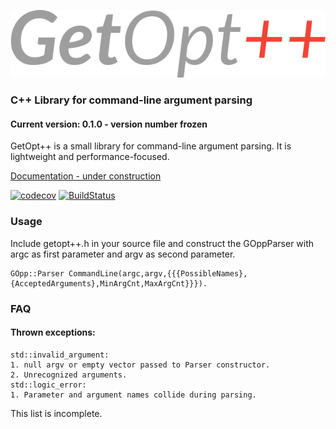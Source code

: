 ![GetOpt++ Logo](/getoptpp_logo.png)

### C++ Library for command-line argument parsing
#### Current version: 0.1.0 - version number frozen

GetOpt++ is a small library for command-line argument parsing. It is
lightweight and performance-focused.

[Documentation - under construction](http://getoptplusplus.readthedocs.io/en/latest/)  

[![codecov](https://codecov.io/gh/PiotrOsiewicz/GetOptPlusPlus/branch/master/graph/badge.svg)](https://codecov.io/gh/PiotrOsiewicz/GetOptPlusPlus)
[![BuildStatus](https://travis-ci.org/PiotrOsiewicz/GetOptPlusPlus.svg?branch=master)](https://travis-ci.org/PiotrOsiewicz/GetOptPlusPlus)

### Usage

Include getopt++.h in your source file and construct the GOppParser with argc
as first parameter and argv as second parameter.  


    GOpp::Parser CommandLine(argc,argv,{{{PossibleNames},{AcceptedArguments},MinArgCnt,MaxArgCnt}}}).  


### FAQ
#### Thrown exceptions:  
	std::invalid_argument:
	1. null argv or empty vector passed to Parser constructor.  
	2. Unrecognized arguments.
	std::logic_error:
	1. Parameter and argument names collide during parsing.
This list is incomplete.
	
      

